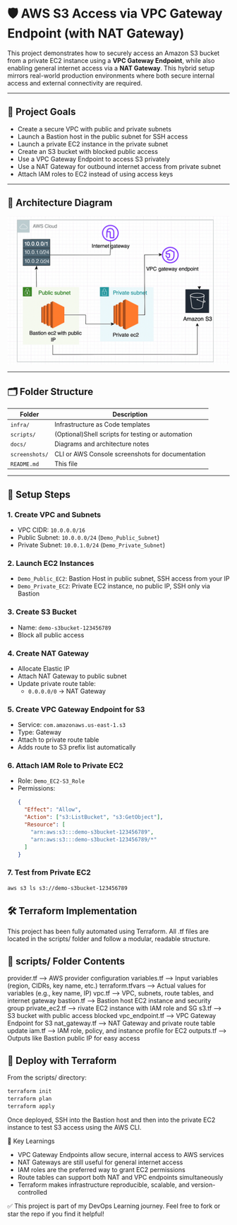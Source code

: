 # 🛡️ AWS S3 Access via VPC Gateway Endpoint (with NAT Gateway)

This project demonstrates how to securely access an Amazon S3 bucket from a private EC2 instance using a **VPC Gateway Endpoint**, while also enabling general internet access via a **NAT Gateway**. This hybrid setup mirrors real-world production environments where both secure internal access and external connectivity are required.

---

## 📌 Project Goals

- Create a secure VPC with public and private subnets
- Launch a Bastion host in the public subnet for SSH access
- Launch a private EC2 instance in the private subnet
- Create an S3 bucket with blocked public access
- Use a VPC Gateway Endpoint to access S3 privately
- Use a NAT Gateway for outbound internet access from private subnet
- Attach IAM roles to EC2 instead of using access keys

---

## 🧱 Architecture Diagram

![Architecture](docs/architecture.png)

---

## 🗂️ Folder Structure

| Folder        | Description                                      |
|---------------|--------------------------------------------------|
| `infra/`      | Infrastructure as Code templates                 |
| `scripts/`    | (Optional)Shell scripts for testing or automation|
| `docs/`       | Diagrams and architecture notes                  |
| `screenshots/`| CLI or AWS Console screenshots for documentation |
| `README.md`   | This file                                        |

---

## 🚀 Setup Steps

### 1. Create VPC and Subnets
- VPC CIDR: `10.0.0.0/16`
- Public Subnet: `10.0.0.0/24` (`Demo_Public_Subnet`)
- Private Subnet: `10.0.1.0/24` (`Demo_Private_Subnet`)

### 2. Launch EC2 Instances
- `Demo_Public_EC2`: Bastion Host in public subnet, SSH access from your IP
- `Demo_Private_EC2`: Private EC2 instance, no public IP, SSH only via Bastion

### 3. Create S3 Bucket
- Name: `demo-s3bucket-123456789`
- Block all public access

### 4. Create NAT Gateway
- Allocate Elastic IP
- Attach NAT Gateway to public subnet
- Update private route table:
  - `0.0.0.0/0` → NAT Gateway

### 5. Create VPC Gateway Endpoint for S3
- Service: `com.amazonaws.us-east-1.s3`
- Type: Gateway
- Attach to private route table
- Adds route to S3 prefix list automatically

### 6. Attach IAM Role to Private EC2
- Role: `Demo_EC2-S3_Role`
- Permissions:
  ```json
  {
    "Effect": "Allow",
    "Action": ["s3:ListBucket", "s3:GetObject"],
    "Resource": [
      "arn:aws:s3:::demo-s3bucket-123456789",
      "arn:aws:s3:::demo-s3bucket-123456789/*"
    ]
  }
  ``` 
### 7. Test from Private EC2
```bash
aws s3 ls s3://demo-s3bucket-123456789
```

## 🛠️ Terraform Implementation
This project has been fully automated using Terraform. All .tf files are located in the scripts/ folder and follow a modular, readable structure.

## 📂 scripts/ Folder Contents

provider.tf	     --> AWS provider configuration
variables.tf     --> Input variables (region, CIDRs, key name, etc.)
terraform.tfvars --> Actual values for variables (e.g., key name, IP)
vpc.tf           --> VPC, subnets, route tables, and internet gateway
bastion.tf       --> Bastion host EC2 instance and security group
private_ec2.tf   --> rivate EC2 instance with IAM role and SG
s3.tf            --> S3 bucket with public access blocked
vpc_endpoint.tf  --> VPC Gateway Endpoint for S3
nat_gateway.tf   --> NAT Gateway and private route table update
iam.tf           --> IAM role, policy, and instance profile for EC2
outputs.tf       --> Outputs like Bastion public IP for easy access

## 🚀 Deploy with Terraform
From the scripts/ directory:
```bash
terraform init
terraform plan
terraform apply
```
Once deployed, SSH into the Bastion host and then into the private EC2 instance to test S3 access using the AWS CLI.

🧠 Key Learnings
- VPC Gateway Endpoints allow secure, internal access to AWS services
- NAT Gateways are still useful for general internet access
- IAM roles are the preferred way to grant EC2 permissions
- Route tables can support both NAT and VPC endpoints simultaneously
- Terraform makes infrastructure reproducible, scalable, and version-controlled

✅ This project is part of my DevOps Learning journey. Feel free to fork or star the repo if you find it helpful!

